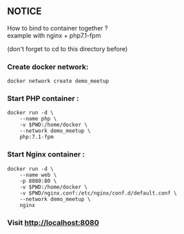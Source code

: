 ## NOTICE

How to bind to container together ?  
example with nginx + php7.1-fpm

(don't forget to cd to this directory before)


### Create docker network:

    docker network create demo_meetup
    
    
### Start PHP container :

    docker run -d \
        --name php \
        -v $PWD:/home/docker \
        --network demo_meetup \
        php:7.1-fpm


### Start Nginx container :

    docker run -d \
        --name web \
        -p 8080:80 \
        -v $PWD:/home/docker \
        -v $PWD/nginx.conf:/etc/nginx/conf.d/default.conf \
        --network demo_meetup \
        nginx

### Visit [http://localhost:8080](http://localhost:8080)
